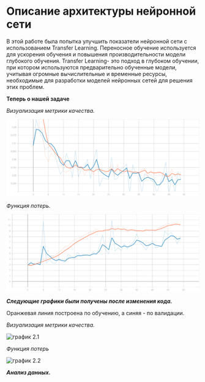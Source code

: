 #  Описание архитектуры нейронной сети #
В этой работе была попытка улучшить показатели нейронной сети с использованием Transfer Learning. Переносное обучение используется для ускорения обучения и повышения производительности модели глубокого обучения. Transfer Learning- это подход в глубоком обучении, при котором используются предварительно обученные модели, учитывая огромные вычислительные и временные ресурсы, необходимые для разработки моделей нейронных сетей для решения этих проблем.
  
  **Теперь о нашей задаче**
  
  *Визуализация метрики качества.*
  
  ![график 1.1](https://github.com/YurchenokMaxim/lab2/blob/main/epoch_categorical_accuracy.svg)
  
  *Функция потерь.*

  ![график 1.2](https://github.com/YurchenokMaxim/lab2/blob/main/epoch_loss.svg)
  
  ***Следующие графики были получены после изменения кода.***
  
  Оранжевая линия построена по обучению, а синяя - по валидации.
  
  *Визуализация метрики качества.*
   
  ![график 2.1]()
  
  *Функция потерь*
   
  ![график 2.2]()
  
  
  
  ***Анализ данных.***

